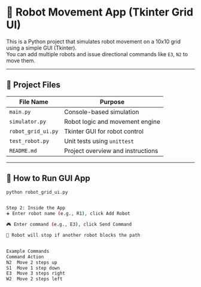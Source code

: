 # 🤖 Robot Movement App (Tkinter Grid UI)

This is a Python project that simulates robot movement on a 10x10 grid using a simple GUI (Tkinter).  
You can add multiple robots and issue directional commands like `E3`, `N2` to move them.

---

## 📁 Project Files

| File Name          | Purpose                          |
|--------------------|----------------------------------|
| `main.py`          | Console-based simulation         |
| `simulator.py`     | Robot logic and movement engine  |
| `robot_grid_ui.py` | Tkinter GUI for robot control    |
| `test_robot.py`    | Unit tests using `unittest`      |
| `README.md`        | Project overview and instructions|

---

## 🚀 How to Run GUI App

```bash
python robot_grid_ui.py


Step 2: Inside the App
➕ Enter robot name (e.g., R1), click Add Robot

🎮 Enter command (e.g., E3), click Send Command

🧱 Robot will stop if another robot blocks the path


Example Commands
Command	Action
N2	Move 2 steps up
S1	Move 1 step down
E3	Move 3 steps right
W2	Move 2 steps left

